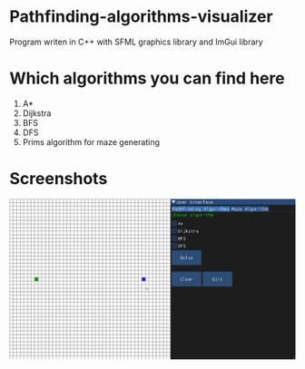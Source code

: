 # Pathfinding-algorithms-visualizer

Program writen in C++ with SFML graphics library and ImGui library

# Which algorithms you can find here
1. A*
2. Dijkstra
3. BFS
4. DFS
5. Prims algorithm for maze generating

# Screenshots
![Innitial window](https://github.com/HomelessGodYato/Pathfinding-algorithms-visualizer/blob/master/screenshots/1.png)
